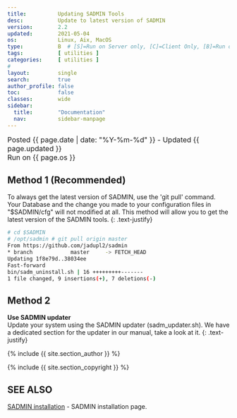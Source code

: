 ```yaml
---
title:          Updating SADMIN Tools
desc:           Update to latest version of SADMIN
version:        2.2
updated:        2021-05-04
os:             Linux, Aix, MacOS
type:           B  # [S]=Run on Server only, [C]=Client Only, [B]=Run on Both
tags:           [ utilities ] 
categories:     [ utilities ] 
#
layout:         single
search:         true
author_profile: false
toc:            false
classes:        wide
sidebar:
  title:        "Documentation"
  nav:          sidebar-manpage
---
```


<font size="3">
<div>Posted {{ page.date | date: "%Y-%m-%d" }} - Updated {{ page.updated }}</div>
<div>Run on {{ page.os }}</div>
</font>


## Method 1 (Recommended)
To always get the latest version of SADMIN, use the 'git pull' command. Your Database and the
 change you made to your configuration files in "$SADMIN/cfg" will not modified at all. This 
 method will allow you to get the latest version of the SADMIN tools.
{: .text-justify}

```bash
# cd $SADMIN
# /opt/sadmin # git pull origin master
From https://github.com/jadupl2/sadmin
* branch            master     -> FETCH_HEAD
Updating 1f8e79d..38034ee
Fast-forward
bin/sadm_uninstall.sh | 16 +++++++++-------
1 file changed, 9 insertions(+), 7 deletions(-)
```


## Method 2  
**Use SADMIN updater**  
Update your system using the SADMIN updater (sadm_updater.sh).
We have a dedicated section for the updater in our manual, take a look at it.
{: .text-justify}


{% include {{ site.section_author      }} %}

{% include {{ site.section_copyright   }} %}


<a id="seealso"></a>
## SEE ALSO

[SADMIN installation](/_pages/install.md) - SADMIN installation page.    
